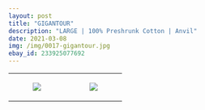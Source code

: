 ```yaml
---
layout: post
title: "GIGANTOUR"
description: "LARGE | 100% Preshrunk Cotton | Anvil"
date: 2021-03-08
img: /img/0017-gigantour.jpg
ebay_id: 233925077692
---
```




<table style="width:100%;"><tr><td style="vertical-align:top;">
      <figure class="tmblr-full" data-orig-height="2048" data-orig-width="1365" data-orig-src="https://concertshirts.netlify.app/shirts/0017/0017-01.jpg"><img src="https://64.media.tumblr.com/c193e9ab4d18866d4331bcc474514bef/9b09049bbb1943c0-e5/s540x810/d617dc4e66e65039275c7bcbda059e3b6c52da2a.jpg" data-orig-height="2048" data-orig-width="1365" data-orig-src="https://concertshirts.netlify.app/shirts/0017/0017-01.jpg"/></figure></td>
    <td style="vertical-align:top;">
      <figure class="tmblr-full" data-orig-height="2048" data-orig-width="1365" data-orig-src="https://concertshirts.netlify.app/shirts/0017/0017-02.jpg"><img src="https://64.media.tumblr.com/d2386329089556f3da0be35428886dd6/9b09049bbb1943c0-72/s540x810/a83f2557f55570bb58b42722fc48dc0517f9e7e1.jpg" data-orig-height="2048" data-orig-width="1365" data-orig-src="https://concertshirts.netlify.app/shirts/0017/0017-02.jpg"/></figure></td>
  </tr></table>
